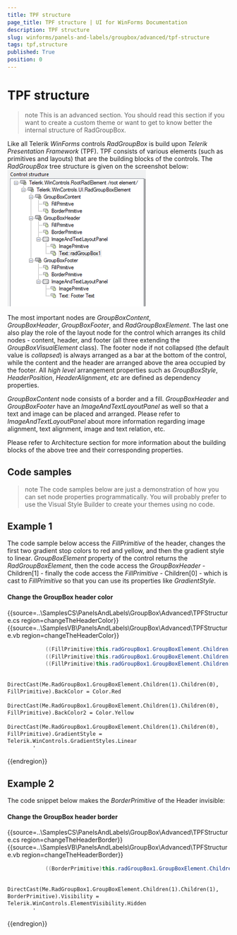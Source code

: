 ```yaml
---
title: TPF structure
page_title: TPF structure | UI for WinForms Documentation
description: TPF structure
slug: winforms/panels-and-labels/groupbox/advanced/tpf-structure
tags: tpf,structure
published: True
position: 0
---
```


# TPF structure



>note This is an advanced section. You should read this section if you want to create a custom theme or want to get to know better the internal structure of RadGroupBox.
>


Like all Telerik *WinForms* controls *RadGroupBox* is build upon *Telerik Presentation Framework* (TPF). TPF consists of various elements (such as primitives and layouts) that are the building blocks of the controls. The *RadGroupBox* tree structure is given on the screenshot below: ![panels-and-labels-groupbox-advanced-tpf-structure 001](images/panels-and-labels-groupbox-advanced-tpf-structure001.png)

The most important nodes are *GroupBoxContent*, *GroupBoxHeader*, *GroupBoxFooter*, and *RadGroupBoxElement*. The last one also play the role of the layout node for the control which arranges its child nodes - content, header, and footer (all three extending the *GroupBoxVisualElement* class). The footer node if not collapsed (the default value is *collapsed*) is always arranged as a bar at the bottom of the control, while the content and the header are arranged above the area occupied by the footer. All *high level* arrangement properties such as *GroupBoxStyle*, *HeaderPosition*, *HeaderAlignment*, *etc* are defined as dependency properties.
      

*GroupBoxContent* node consists of a border and a fill. *GroupBoxHeader* and *GroupBoxFooter* have an *ImageAndTextLayoutPanel* as well so that a text and image can be placed and arranged. Please refer to *ImageAndTextLayoutPanel* about more information regarding image alignment, text alignment, image and text relation, etc.

Please refer to Architecture section for more information about the building blocks of the above tree and their corresponding properties.

## Code samples

>note The code samples below are just a demonstration of how you can set node properties programmatically. You will probably prefer to use the Visual Style Builder to create your themes using no code.
>

## Example 1

The code sample below access the *FillPrimitive* of the header, changes the first two gradient stop colors to red and yellow, and then the gradient style to linear. *GroupBoxElement* property of the control returns the *RadGroupBoxElement*, then the code access the *GroupBoxHeader* - Children[1] - finally the code access the *FillPrimitive* - Children[0] - which is cast to *FillPrimitive* so that you can use its properties like *GradientStyle*.

#### Change the GroupBox header color

{{source=..\SamplesCS\PanelsAndLabels\GroupBox\Advanced\TPFStructure.cs region=changeTheHeaderColor}} 
{{source=..\SamplesVB\PanelsAndLabels\GroupBox\Advanced\TPFStructure.vb region=changeTheHeaderColor}} 

````C#
            ((FillPrimitive)this.radGroupBox1.GroupBoxElement.Children[1].Children[0]).BackColor = Color.Red;
            ((FillPrimitive)this.radGroupBox1.GroupBoxElement.Children[1].Children[0]).BackColor2 = Color.Yellow;
            ((FillPrimitive)this.radGroupBox1.GroupBoxElement.Children[1].Children[0]).GradientStyle = Telerik.WinControls.GradientStyles.Linear;
````
````VB.NET
        DirectCast(Me.RadGroupBox1.GroupBoxElement.Children(1).Children(0), FillPrimitive).BackColor = Color.Red
        DirectCast(Me.RadGroupBox1.GroupBoxElement.Children(1).Children(0), FillPrimitive).BackColor2 = Color.Yellow
        DirectCast(Me.RadGroupBox1.GroupBoxElement.Children(1).Children(0), FillPrimitive).GradientStyle = Telerik.WinControls.GradientStyles.Linear
        '
````

{{endregion}} 

## Example 2

The code snippet below makes the *BorderPrimitive* of the Header invisible:

#### Change the GroupBox header border

{{source=..\SamplesCS\PanelsAndLabels\GroupBox\Advanced\TPFStructure.cs region=changeTheHeaderBorder}} 
{{source=..\SamplesVB\PanelsAndLabels\GroupBox\Advanced\TPFStructure.vb region=changeTheHeaderBorder}} 

````C#
            ((BorderPrimitive)this.radGroupBox1.GroupBoxElement.Children[1].Children[1]).Visibility = Telerik.WinControls.ElementVisibility.Hidden;
````
````VB.NET
        DirectCast(Me.RadGroupBox1.GroupBoxElement.Children(1).Children(1), BorderPrimitive).Visibility = Telerik.WinControls.ElementVisibility.Hidden
        '
````

{{endregion}}